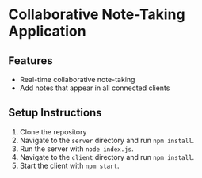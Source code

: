# Collaborative Note-Taking Application

## Features
- Real-time collaborative note-taking
- Add notes that appear in all connected clients

## Setup Instructions
1. Clone the repository
2. Navigate to the `server` directory and run `npm install`.
3. Run the server with `node index.js`.
4. Navigate to the `client` directory and run `npm install`.
5. Start the client with `npm start`.
